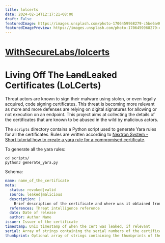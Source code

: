 ```yaml
---
title: lolcerts
date: 2024-02-14T12:17:21+08:00
draft: False
featuredImage: https://images.unsplash.com/photo-1706459968279-c5be6a408760?ixid=M3w0NjAwMjJ8MHwxfHJhbmRvbXx8fHx8fHx8fDE3MDc4ODQxMjF8&ixlib=rb-4.0.3
featuredImagePreview: https://images.unsplash.com/photo-1706459968279-c5be6a408760?ixid=M3w0NjAwMjJ8MHwxfHJhbmRvbXx8fHx8fHx8fDE3MDc4ODQxMjF8&ixlib=rb-4.0.3
---
```


# [WithSecureLabs/lolcerts](https://github.com/WithSecureLabs/lolcerts)

# Living Off The ~~Land~~Leaked Certificates (LoLCerts)

Threat actors are known to sign their malware using stolen, or even legally acquired, code signing certificates. This threat is becoming more relevant as more and more defenses are relying on digital signatures for allowing or not execution on an endpoint. This project aims at collecting the details of the certificates that are known to be abused in the wild by malicious actors.

The `scripts` directory contains a Python script used to generate Yara rules for all the certificates.
Rules are written according to [Nextron System - Short tutorial how to create a yara rule for a compromised certificate](https://www.nextron-systems.com/2018/11/01/short-tutorial-how-to-create-a-yara-rule-for-a-compromised-certificate/).

To generate all the yara rules:

```
cd scripts/
python3 generate_yara.py
```

Schema:
```yml
name: name_of_the_certificate
meta:
  status: revoked|valid
  source: leaked|malicious
  description: |
    Brief description of the certificate and where was it obtained from
  references: Threat intelligence reference
  date: Date of release
  author: Author Name
issuer: Issuer of the certificate
timestamp: Unix timestamp of when the cert was leaked, if relevant
serial: Array of strings containing the serial numbers of the certificates
thumbprint: Optional array of strings containing the thumbprints of the certificates
```
